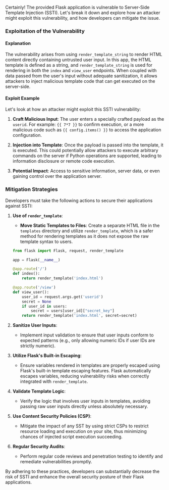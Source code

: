 Certainly! The provided Flask application is vulnerable to Server-Side Template Injection (SSTI). Let's break it down and explore how an attacker might exploit this vulnerability, and how developers can mitigate the issue.

### Exploitation of the Vulnerability

#### Explanation
The vulnerability arises from using `render_template_string` to render HTML content directly containing untrusted user input. In this app, the HTML template is defined as a string, and `render_template_string` is used for rendering in both the `index` and `view_user` endpoints. When coupled with data passed from the user's input without adequate sanitization, it allows attackers to inject malicious template code that can get executed on the server-side.

#### Exploit Example
Let's look at how an attacker might exploit this SSTI vulnerability:

1. **Craft Malicious Input**: The user enters a specially crafted payload as the `userid`. For example: `{{ 7*7 }}` to confirm execution, or a more malicious code such as `{{ config.items() }}` to access the application configuration.

2. **Injection into Template**: Once the payload is passed into the template, it is executed. This could potentially allow attackers to execute arbitrary commands on the server if Python operations are supported, leading to information disclosure or remote code execution.

3. **Potential Impact**: Access to sensitive information, server data, or even gaining control over the application server.

### Mitigation Strategies

Developers must take the following actions to secure their applications against SSTI:

1. **Use of `render_template`**:
   - **Move Static Templates to Files**: Create a separate HTML file in the `templates` directory and utilize `render_template`, which is a safer method for rendering templates as it does not expose the raw template syntax to users.
   ```python
   from flask import Flask, request, render_template

   app = Flask(__name__)

   @app.route('/')
   def index():
       return render_template('index.html')

   @app.route('/view')
   def view_user():
       user_id = request.args.get('userid')
       secret = None
       if user_id in users:
           secret = users[user_id]["secret_key"]
       return render_template('index.html', secret=secret)
   ```

2. **Sanitize User Inputs**:
   - Implement input validation to ensure that user inputs conform to expected patterns (e.g., only allowing numeric IDs if user IDs are strictly numeric).

3. **Utilize Flask's Built-in Escaping**:
   - Ensure variables rendered in templates are properly escaped using Flask's built-in template escaping features. Flask automatically escapes variables, reducing vulnerability risks when correctly integrated with `render_template`.

4. **Validate Template Logic**:
   - Verify the logic that involves user inputs in templates, avoiding passing raw user inputs directly unless absolutely necessary.

5. **Use Content Security Policies (CSP)**:
   - Mitigate the impact of any SST by using strict CSPs to restrict resource loading and execution on your site, thus minimizing chances of injected script execution succeeding.

6. **Regular Security Audits**:
   - Perform regular code reviews and penetration testing to identify and remediate vulnerabilities promptly.

By adhering to these practices, developers can substantially decrease the risk of SSTI and enhance the overall security posture of their Flask applications.